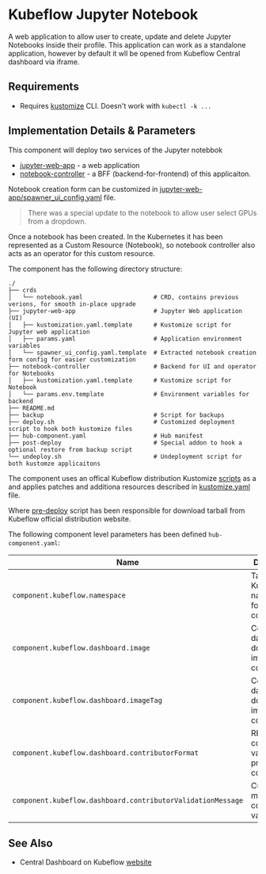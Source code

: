 # Kubeflow Jupyter Notebook

A web application to allow user to create, update and delete Jupyter Notebooks inside their profile. This application can work as a standalone application, however by default it wll be opened from Kubeflow Central dashboard via iframe.

## Requirements

- Requires [kustomize](https://kustomize.io) CLI. Doesn't work with `kubectl -k ...`

## Implementation Details & Parameters

This component will deploy two services of the Jupyter notebbok

* [jupyter-web-app](jupyter-web-app) - a web application
* [notebook-controller](notebook-controller) - a BFF (backend-for-frontend) of this applicaiton.

Notebook creation form can be customized in [jupyter-web-app/spawner_ui_config.yaml](components/kubeflow-jupyter/jupyter-web-app/spawner_ui_config.yaml.template) file.

> There was a special update to the notebook to allow user select GPUs from a dropdown.

Once a notebook has been created. In the Kubernetes it has been represented as a Custom Resource (Notebook), so notebook controller also acts as an operator for this custom resource.

The component has the following directory structure:

```text
./
├── crds
│   └── notebook.yaml                    # CRD, contains previous verions, for smooth in-place upgrade
├── jupyter-web-app                      # Jupyter Web application (UI)
│   ├── kustomization.yaml.template      # Kustomize script for Jupyter web application
│   ├── params.yaml                      # Application environment variables
│   └── spawner_ui_config.yaml.template  # Extracted notebook creation form config for easier customization
├── notebook-controller                  # Backend for UI and operator for Notebooks
│   ├── kustomization.yaml.template      # Kustomize script for Notebook
│   └── params.env.template              # Environment variables for backend
├── README.md
├── backup                               # Script for backups
├── deploy.sh                            # Customized deployment script to hook both kustomize files
├── hub-component.yaml                   # Hub manifest
├── post-deploy                          # Special addon to hook a optional restore from backup script
└── undeploy.sh                          # Undeployment script for both kustomze applicaitons
```
 
The component uses an offical Kubeflow distribution Kustomize [scripts]("https://github.com/kubeflow/manifests/") as a and applies patches and additiona resources described in [kustomize.yaml](kustomize.yaml.template) file.

Where [pre-deploy](pre-deploy) script has been responsible for download tarball from Kubeflow official distribution website.

The following component level parameters has been defined `hub-component.yaml`:

| Name      | Description | Default Value
| --------- | ---------   | ---------
| `component.kubeflow.namespace` | Target Kubernetes namespace for this component | `kubeflow`
| `component.kubeflow.dashboard.image` | Central dashboard docker image configuration | `gcr.io/kubeflow-images-public/centraldashboard`
| `component.kubeflow.dashboard.imageTag` | Central dashboard docker image configuration | `vmaster-g8097cfeb`
| `component.kubeflow.dashboard.contributorFormat` | REGEX to configure validation for profiles congtributor | `^.+$`
| `component.kubeflow.dashboard.contributorValidationMessage` | Custom error message for contributor validation | `^.+$`

## See Also

* Central Dashboard on Kubeflow [website](https://www.kubeflow.org/docs/components/central-dash/overview/)
